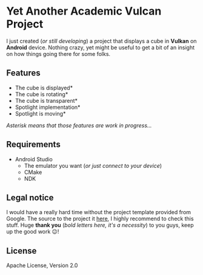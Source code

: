 # Yet Another Academic Vulcan Project
I just created (*or still developing*) a project that displays a cube in **Vulkan** on **Android** device. Nothing crazy, yet might be useful to get a bit of an insight on how things going there for some folks.

## Features
- The cube is displayed*
- The cube is rotating*
- The cube is transparent*
- Spotlight implementation*
- Spotlight is moving*

*Asterisk means that those features are work in progress...*

## Requirements
- Android Studio
  - The emulator you want (*or just connect to your device*)
  - CMake
  - NDK

## Legal notice
I would have a really hard time without the project template provided from Google. The source to the project it [here](https://github.com/googlesamples/android-vulkan-tutorials), I highly recommend to check this stuff. Huge **thank you** (*bold letters here, it's a necessity*) to you guys, keep up the good work 😉!

## License
Apache License, Version 2.0

